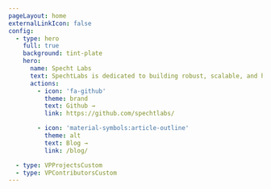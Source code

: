 ```yaml
---
pageLayout: home
externalLinkIcon: false
config:
  - type: hero
    full: true
    background: tint-plate
    hero:
      name: Specht Labs
      text: SpechtLabs is dedicated to building robust, scalable, and high-performance software. With expertise in both development and operations, we focus on creating tools and infrastructure that power distributed systems, automation, and developer productivity.
      actions:
        - icon: 'fa-github'
          theme: brand
          text: Github →
          link: https://github.com/spechtlabs/

        - icon: 'material-symbols:article-outline'
          theme: alt
          text: Blog →
          link: /blog/

  - type: VPProjectsCustom
  - type: VPContributorsCustom
---
```


